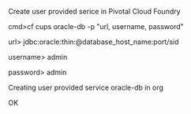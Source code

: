 Create user provided serice in Pivotal Cloud Foundry 

cmd>cf cups oracle-db -p "url, username, password"

url> jdbc:oracle:thin:@database_host_name:port/sid

username> admin

password> admin

Creating user provided service oracle-db in org

OK

